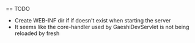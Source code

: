 == TODO
* Create WEB-INF dir if if doesn't exist when starting the server
* It seems like the core-handler used by GaeshiDevServlet is not being reloaded by fresh
